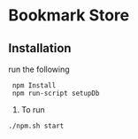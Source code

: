 # Bookmark Store

## Installation
run the following
 ```
  npm Install
  npm run-script setupDb
```
1. To run
```
./npm.sh start
```
